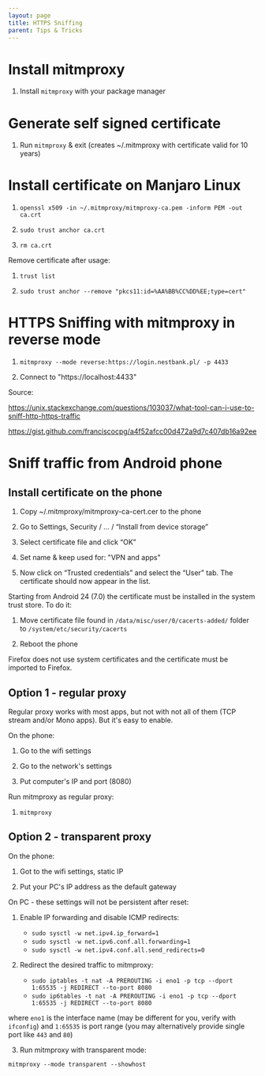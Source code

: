 ```yaml
---
layout: page
title: HTTPS Sniffing
parent: Tips & Tricks
---
```


# Install mitmproxy

1. Install `mitmproxy` with your package manager

# Generate self signed certificate

1. Run `mitmproxy` & exit (creates ~/.mitmproxy with certificate valid for 10 years)

# Install certificate on Manjaro Linux

1. `openssl x509 -in ~/.mitmproxy/mitmproxy-ca.pem -inform PEM -out ca.crt`

2. `sudo trust anchor ca.crt`

3. `rm ca.crt`

Remove certificate after usage:

1. `trust list`

2. `sudo trust anchor --remove "pkcs11:id=%AA%BB%CC%DD%EE;type=cert"`

# HTTPS Sniffing with mitmproxy in reverse mode

1. `mitmproxy --mode reverse:https://login.nestbank.pl/ -p 4433`

2. Connect to "https://localhost:4433"

Source:

https://unix.stackexchange.com/questions/103037/what-tool-can-i-use-to-sniff-http-https-traffic

https://gist.github.com/franciscocpg/a4f52afcc00d472a9d7c407db16a92ee

# Sniff traffic from Android phone

## Install certificate on the phone

1. Copy ~/.mitmproxy/mitmproxy-ca-cert.cer to the phone

2. Go to Settings, Security / ... / “Install from device storage”

3. Select certificate file and click “OK”

4. Set name & keep used for: "VPN and apps"

5. Now click on “Trusted credentials” and select the “User” tab. The certificate should now appear in the list.

Starting from Android 24 (7.0) the certificate must be installed in the system trust store. To do it:

1. Move certificate file found in `/data/misc/user/0/cacerts-added/` folder to `/system/etc/security/cacerts`

2. Reboot the phone

Firefox does not use system certificates and the certificate must be imported to Firefox.

## Option 1 - regular proxy

Regular proxy works with most apps, but not with not all of them (TCP stream and/or Mono apps).
But it's easy to enable.

On the phone:

1. Go to the wifi settings

2. Go to the network's settings

3. Put computer's IP and port (8080)

Run mitmproxy as regular proxy:

1. `mitmproxy`

## Option 2 - transparent proxy

On the phone:

1. Got to the wifi settings, static IP

2. Put your PC's IP address as the default gateway

On PC - these settings will not be persistent after reset:

1. Enable IP forwarding and disable ICMP redirects:

   - `sudo sysctl -w net.ipv4.ip_forward=1`
   - `sudo sysctl -w net.ipv6.conf.all.forwarding=1`
   - `sudo sysctl -w net.ipv4.conf.all.send_redirects=0`

2. Redirect the desired traffic to mitmproxy:

   - `sudo iptables -t nat -A PREROUTING -i eno1 -p tcp --dport 1:65535 -j REDIRECT --to-port 8080`
   - `sudo ip6tables -t nat -A PREROUTING -i eno1 -p tcp --dport 1:65535 -j REDIRECT --to-port 8080`

where `eno1` is the interface name (may be different for you, verify with `ifconfig`)
and `1:65535` is port range (you may alternatively provide single port like `443` and `80`)

3. Run mitmproxy with transparent mode:

`mitmproxy --mode transparent --showhost`
